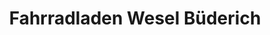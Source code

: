 ---
title: "Fahrradladen Wesel Büderich"
url: /wesel/fahrradladen-wesel-buederich/
shop: Fahrrad
---